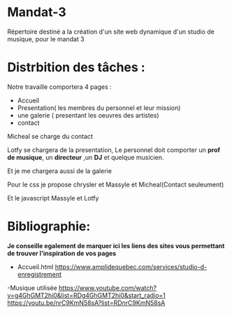 # Mandat-3
Répertoire destiné a la création d'un site web dynamique d'un studio de musique, pour le mandat 3

# Distrbition des tâches :
Notre travaille comportera 4 pages :
- Accueil
- Presentation( les membres du personnel et leur mission)
- une galerie ( presentant les oeuvres des artistes)
- contact

Micheal se charge  du contact

Lotfy se chargera de la presentation, Le personnel doit comporter un **prof de musique**, un **directeur**
,un **DJ** et quelque musicien.

Et je  me  chargera aussi de la galerie

Pour le css je propose chrysler et Massyle et Micheal(Contact seuleument) 

Et le javascript Massyle et Lotfy



# Bibliographie:

**Je conseille egalement de marquer ici les liens des sites vous permettant de trouver l'inspiration 
de vos pages**
 
 - Accueil.html 
   https://www.amplidequebec.com/services/studio-d-enregistrement
 
 -Musique utilisée
  https://www.youtube.com/watch?v=g4GhGMT2hi0&list=RDg4GhGMT2hi0&start_radio=1
  https://youtu.be/nrC9KmN58sA?list=RDnrC9KmN58sA

  
